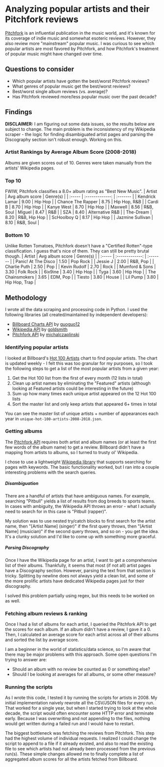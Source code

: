 # Analyzing popular artists and their Pitchfork reviews
[Pitchfork](https://pitchfork.com/) is an influential publication in the music world, and it's known for
its coverage of indie music and somewhat esoteric reviews. However, they also review more "mainstream"
popular music. I was curious to see which popular artists
are most favored by Pitchfork, and how Pitchfork's treatment of popular music
might have changed over time.

## Questions to consider
- Which popular artists have gotten the best/worst Pitchfork reviews?
- What genres of popular music get the best/worst reviews?
- Best/worst single album reviews (vs. average)?
- Has Pitchfork reviewed more/less popular music over the past decade?

## Findings
**DISCLAIMER:** I am figuring out some data issues, so the results below are subject to change. The main problem is the inconsistency of my Wikipedia scraper - the logic for finding disambiguated artist pages and parsing the Discography section isn't robust enough. Working on this.

### Artist Rankings by Average Album Score (2008-2018)
Albums are given scores out of 10. Genres were taken manually from the artists' Wikipedia pages.

### Top 10
FWIW, Pitchfork classifies a 8.0+ album rating as "Best New Music".
| Artist | Avg album score | Genre(s) |
| :----- | :-------------: | :------- |
| Kendrick Lamar | 9.00 | Hip Hop |
| Chance The Rapper | 8.75 | Hip Hop, R&B |
| Cardi B | 8.70 | Hip Hop |
| Kanye West | 8.70 | Hip Hop |
| Maxwell | 8.56 | R&B, Soul
| Miguel | 8.47 | R&B |
| SZA | 8.40 | Alternative R&B |
| The-Dream | 8.20 | R&B, Hip Hop |
| ScHoolboy Q | 8.17 | Hip Hop |
| Jazmine Sullivan | 8.10 | R&B, Soul |

### Bottom 10
Unlike Rotten Tomatoes, Pitchfork doesn't have a "Certified Rotten"-type classification. I guess that's nice of them. They can still be pretty brutal though.
| Artist | Avg album score | Genre(s) |
| :----- | :-------------: | :------- |
| Panic! At The Disco | 1.50 | Pop Rock |
| Jessie J | 2.00 | R&B, Pop |
| Charlie Puth | 2.50 | Pop |
| Kevin Rudolf | 2.70 | Rock |
| Mumford & Sons | 3.30 | Folk Rock |
| 6ix9ine | 3.40 | Hip Hop |
| Tyga | 3.60 | Hip Hop |
| The Chainsmokers | 3.65 | EDM, Pop |
| Tiesto | 3.80 | House |
| Lil Pump | 3.80 | Hip Hop, Trap |


## Methodology
I wrote all the data scraping and processing code in Python. I used the following libraries (all created/maintained by independent developers):
- [Billboard Charts API](https://github.com/guoguo12/billboard-charts) by [guoguo12](https://github.com/guoguo12)
- [Wikipedia API](https://github.com/goldsmith/Wikipedia) by [goldsmith](https://github.com/goldsmith)
- [Pitchfork API](https://github.com/michalczaplinski/pitchfork) by [michalczaplinski](https://github.com/michalczaplinski)

### Identifying popular artists
I looked at Billboard's [Hot 100 Artists](https://www.billboard.com/charts/artist-100) chart to find popular artists. The chart is updated weekly - I felt this was too granular for my purposes, so I took the following steps to get a list of the most popular artists from a given year:
1. Get the Hot 100 list from the first of every month (12 lists in total)
2. Clean up artist names by eliminating the "Featured" artists (although looking at Featured artists could be interesting in the future)
3. Sum up how many times each unique artist appeared on the 12 Hot 100 lists
4. Sort the master list and only keep artists that appeared 6+ times in total

You can see the master list of unique artists + number of appearances each year in `unique-hot-100-artists-2008-2018.json`.

### Getting albums
The [Pitchfork API](https://github.com/michalczaplinski/pitchfork) requires both artist and album names (or at least the first few words of the album name) to get a review. Billboard didn't have a mapping from artists to albums, so I turned to trusty ol' Wikipedia.

I chose to use a lightweight [Wikipedia library](https://github.com/goldsmith/Wikipedia) that supports searching for pages with keywords. The basic functionality worked, but I ran into a couple interesting problems with the search queries.

##### Disambiguation
There are a handful of artists that have ambiguous names. For example, searching "Pitbull" yields a list of results from dog breeds to sports teams. In cases with ambiguity, the Wikipedia API throws an error - what I actually need to search for in this case is "Pitbull (rapper)".

My solution was to use nested try/catch blocks to first search for the artist name, then "[Artist Name] (singer)" if the first query throws, then "[Artist Name] (musician)" if the second query throws, and so on - you get the idea. It's a clunky solution and I'd like to come up with something more graceful.

##### Parsing Discography
Once I have the Wikipedia page for an artist, I want to get a comprehensive list of their albums. Thankfully, it seems that most (if not all) artist pages have a Discography section. However, parsing the text from that section is tricky. Splitting by newline does not always yield a clean list, and some of the more prolific artists have dedicated Wikipedia pages just for their discography.

I solved this problem partially using regex, but this needs to be worked on as well.

### Fetching album reviews & ranking
Once I had a list of albums for each artist, I queried the Pitchfork API to get the scores for each album. If an album didn't have a review, I gave it a 0. Then, I calculated an average score for each artist across all of their albums and sorted the list by average score.

I am a beginner in the world of statistics/data science, so I'm aware that there may be major problems with this approach. Some open questions I'm trying to answer are:
- Should an album with no review be counted as 0 or something else?
- Should I be looking at averages for all albums, or some other measure?

### Running the scripts
As I wrote this code, I tested it by running the scripts for artists in 2008. My initial implementation naively rewrote all the CSV/JSON files for every run. That worked for a single year, but when I started trying to look at the whole decade, the script would often encounter some HTTP error and terminate early. Because I was overwriting and not appending to the files, nothing would get written during a failed run and I would have to restart.

The biggest bottleneck was fetching the reviews from Pitchfork. This step had the highest volume of individual requests. I realized I could change the script to append to a file if it already existed, and also to read the existing file to see which artists had not already been processed from the previous run(s). These simple changes allowed me to finally complete a list of aggregated album scores for all the artists fetched from Billboard.
